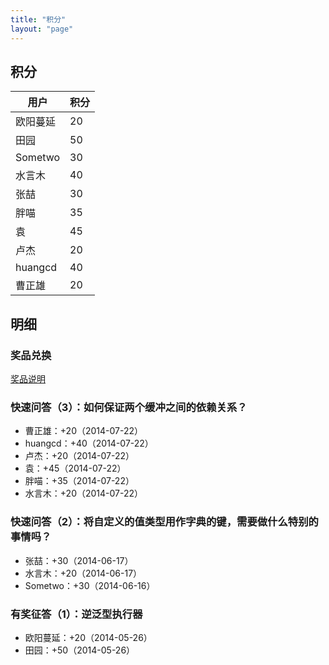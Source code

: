 ```yaml
---
title: "积分"
layout: "page"
---
```


## 积分

用户  | 积分
---- | -----
欧阳蔓延 | 20
田园 | 50
Sometwo | 30
水言木 | 40
张喆 | 30
胖喵 | 35
袁 | 45
卢杰 | 20
huangcd | 40
曹正雄 | 20
    
## 明细

### 奖品兑换

[奖品说明](awards.html)

### 快速问答（3）：如何保证两个缓冲之间的依赖关系？

* 曹正雄：+20（2014-07-22）
* huangcd：+40（2014-07-22）
* 卢杰：+20（2014-07-22）
* 袁：+45（2014-07-22）
* 胖喵：+35（2014-07-22）
* 水言木：+20（2014-07-22）

<!--
* 蛋饼：0（2014-07-22）
* blueiceq：0（2014-07-22）
* 文少：0（2014-07-22）
* cmm.：0（2014-07-22）
* 李永：0（2014-07-22）
* fairjm：0（2014-07-22）
-->

### 快速问答（2）：将自定义的值类型用作字典的键，需要做什么特别的事情吗？

* 张喆：+30（2014-06-17）
* 水言木：+20（2014-06-17）
* Sometwo：+30（2014-06-16）

### 有奖征答（1）：逆泛型执行器

* 欧阳蔓延：+20（2014-05-26）
* 田园：+50（2014-05-26）

